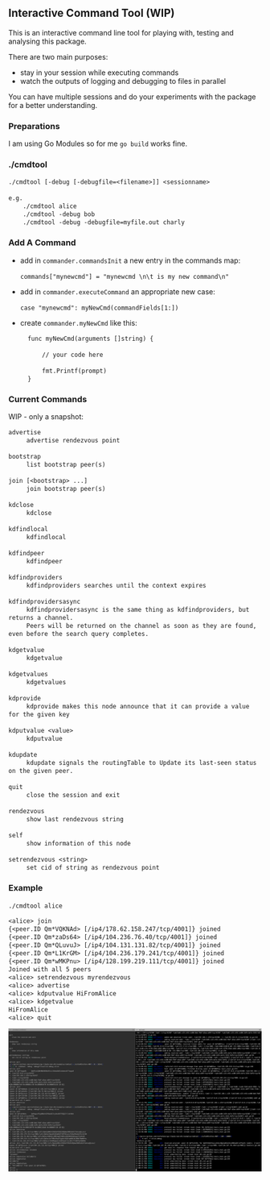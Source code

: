 ## Interactive Command Tool (WIP)

This is an interactive command line tool for playing with, testing and analysing this package.

There are two main purposes:

- stay in your session while executing commands
- watch the outputs of logging and debugging to files in parallel

You can have multiple sessions and do your experiments with the package for a better understanding.

### Preparations

I am using Go Modules so for me `go build` works fine.

### ./cmdtool

    ./cmdtool [-debug [-debugfile=<filename>]] <sessionname>
    
    e.g.
        ./cmdtool alice
        ./cmdtool -debug bob
        ./cmdtool -debug -debugfile=myfile.out charly


### Add A Command

- add in `commander.commandsInit` a new entry in the commands map: 

	`commands["mynewcmd"] = "mynewcmd \n\t is my new command\n"`
	
- add in `commander.executeCommand` an appropriate new case:

    `case "mynewcmd":
    			myNewCmd(commandFields[1:])`
    			
- create `commander.myNewCmd` like this:

        func myNewCmd(arguments []string) {
        
            // your code here
            
            fmt.Printf(prompt)
        }
    
### Current Commands

WIP - only a snapshot:

    advertise
         advertise rendezvous point
    
    bootstrap
         list bootstrap peer(s)
    
    join [<bootstrap> ...]
         join bootstrap peer(s)
    
    kdclose
         kdclose
    
    kdfindlocal
         kdfindlocal
    
    kdfindpeer
         kdfindpeer
    
    kdfindproviders
         kdfindproviders searches until the context expires
    
    kdfindprovidersasync
         kdfindprovidersasync is the same thing as kdfindproviders, but returns a channel.
         Peers will be returned on the channel as soon as they are found, even before the search query completes.
    
    kdgetvalue
         kdgetvalue
    
    kdgetvalues
         kdgetvalues
    
    kdprovide
         kdprovide makes this node announce that it can provide a value for the given key
    
    kdputvalue <value>
         kdputvalue
    
    kdupdate
         kdupdate signals the routingTable to Update its last-seen status on the given peer.
    
    quit
         close the session and exit
    
    rendezvous
         show last rendezvous string
    
    self
         show information of this node
    
    setrendezvous <string>
         set cid of string as rendezvous point


### Example

`./cmdtool alice`


    <alice> join
    {<peer.ID Qm*VQKNAd> [/ip4/178.62.158.247/tcp/4001]} joined
    {<peer.ID Qm*zaDs64> [/ip4/104.236.76.40/tcp/4001]} joined
    {<peer.ID Qm*QLuvuJ> [/ip4/104.131.131.82/tcp/4001]} joined
    {<peer.ID Qm*L1KrGM> [/ip4/104.236.179.241/tcp/4001]} joined
    {<peer.ID Qm*wMKPnu> [/ip4/128.199.219.111/tcp/4001]} joined
    Joined with all 5 peers
    <alice> setrendezvous myrendezvous
    <alice> advertise
    <alice> kdputvalue HiFromAlice
    <alice> kdgetvalue
    HiFromAlice
    <alice> quit
    
  ![debugexample](debug-output.png)